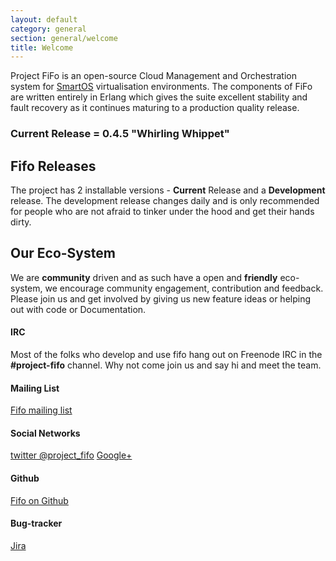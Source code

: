 ```yaml
---
layout: default
category: general
section: general/welcome
title: Welcome
---
```


Project FiFo is an open-source Cloud Management and Orchestration system for [SmartOS](https://smartos.org) virtualisation environments. The components of FiFo are written entirely in Erlang which gives the suite excellent stability and fault recovery as it continues maturing to a production quality release.

### Current Release = 0.4.5 "Whirling Whippet" 

## Fifo Releases 
The project has 2 installable versions - **Current** Release and a **Development** release. The development release changes daily and is only recommended for people who are not afraid to tinker under the hood and get their hands dirty. 

## Our Eco-System
We are **community** driven and as such have a open and **friendly** eco-system, we encourage community engagement, contribution and feedback. Please join us and get involved by giving us new feature ideas or helping out with code or Documentation.
 
#### IRC
Most of the folks who develop and use fifo hang out on Freenode IRC in the **#project-fifo** channel. Why not come join us and say hi and meet the team.

#### Mailing List
 [Fifo mailing list](https://groups.google.com/forum/?fromgroups#!forum/project-fifo)
#### Social Networks
[twitter @project_fifo](https://twitter.com/project_fifo)
[Google+](https://plus.google.com/+ProjectfifoNetHome)

#### Github
 [Fifo on Github](https://github.com/project-fifo)
#### Bug-tracker
[Jira](http://jira.project-fifo.net/)


 
